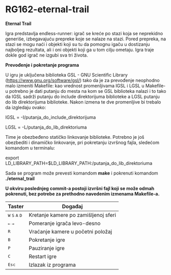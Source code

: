 # RG162-eternal-trail
**Eternal Trail**

Igra predstavlja endless-runner: igrač se kreće po stazi koja se neprekidno generiše, izbegavajuću prepreke
koje se nalaze na stazi. Pored prepreka, na stazi se mogu naći i objekti koji su tu da pomognu igaču u dostizanju
najboljeg rezultata, ali i oni objekti koji ga u tom cilju ometaju. Igra traje dokle god igrač ne izgubi sva tri života.

**Prevođenje i pokretanje programa**

U igru je uključena biblioteka GSL - GNU Scientific Library (https://www.gnu.org/software/gsl/) tako da je za prevođenje
neophodno malo izmeniti Makefile: kao vrednost promenljivama IGSL i LGSL u Makefile-u potrebno je dati putanju do mesta na
kom se GSL biblioteka nalazi i to tako da IGSL sadrži putanju do include direktorijuma biblioteke a LGSL putanju do lib 
direktorijuma biblioteke. Nakon izmena te dve promenljive bi trebalo da izgledaju ovako:

IGSL = -I/putanja_do_include_direktorijuma

LGSL = -L/putanja_do_lib_direktoriuma

Time je obezbeđeno statičko linkovanje biblioteke. Potrebno je još obezbediti i dinamičko linkovanje, pri pokretanju
izvršnog fajla, sledećom komandom u terminalu:

export LD_LIBRARY_PATH=$LD_LIBRARY_PATH:/putanja_do_lib_direktoriuma

Sada se program može prevesti komandom **make** i pokrenuti komandom **./eternal_trail**

**U okviru poslednjeg commit-a postoji izvršni fajl koji se može odmah pokrenuti, bez potrebe za prethodno navedenim izmenama Makefile-a.**



Taster | Događaj
----- | ------
<kbd>W</kbd> <kbd>S</kbd> <kbd>A</kbd> <kbd>D</kbd> | Kretanje kamere po zamišljenoj sferi
<kbd>←</kbd> <kbd>→</kbd> | Pomeranje igrača levo-desno
<kbd>R</kbd> | Vraćanje kamere u početni položaj
<kbd>B</kbd> | Pokretanje igre
<kbd>P</kbd> | Pauziranje igre
<kbd>C</kbd> | Restart igre
<kbd>Esc</kbd> | Izlazak iz programa
